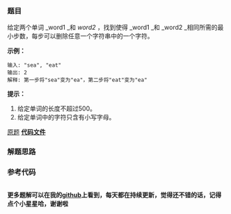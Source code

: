 ### 题目
给定两个单词  _word1  _和  _word2_ ，找到使得  _word1  _和  _word2
_相同所需的最小步数，每步可以删除任意一个字符串中的一个字符。



**示例：**

    
    
    输入: "sea", "eat"
    输出: 2
    解释: 第一步将"sea"变为"ea"，第二步将"eat"变为"ea"
    



**提示：**

  1. 给定单词的长度不超过500。
  2. 给定单词中的字符只含有小写字母。

[原题](https://leetcode-cn.com/problems/delete-operation-for-two-strings/)    **[代码文件]()**


### 解题思路




### 参考代码

```go


```




**更多题解可以在我的[github](https://github.com/LZH139/leetcode_Go)上看到，每天都在持续更新，觉得还不错的话，记得点个小星星哈，谢谢啦**
